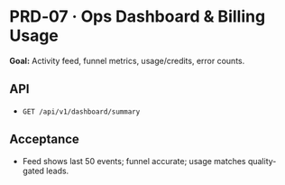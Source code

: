 # PRD‑07 · Ops Dashboard & Billing Usage

**Goal:** Activity feed, funnel metrics, usage/credits, error counts.

## API
- `GET /api/v1/dashboard/summary`

## Acceptance
- Feed shows last 50 events; funnel accurate; usage matches quality-gated leads.
